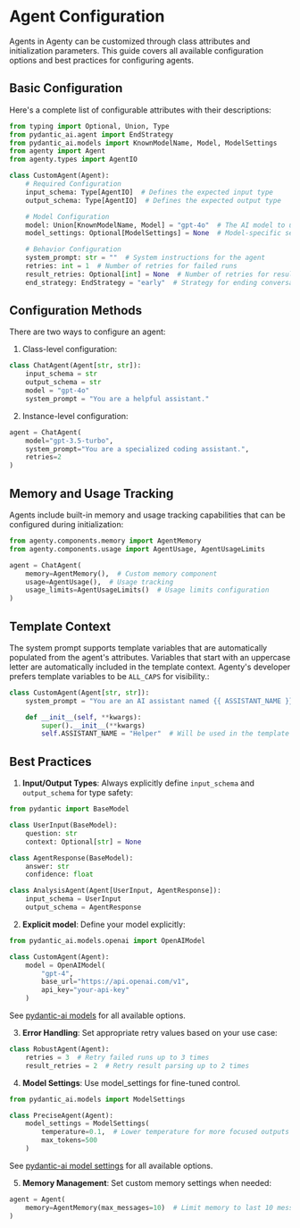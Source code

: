 # Agent Configuration

Agents in Agenty can be customized through class attributes and initialization parameters. This guide covers all available configuration options and best practices for configuring agents.

## Basic Configuration

Here's a complete list of configurable attributes with their descriptions:

```python
from typing import Optional, Union, Type
from pydantic_ai.agent import EndStrategy
from pydantic_ai.models import KnownModelName, Model, ModelSettings
from agenty import Agent
from agenty.types import AgentIO

class CustomAgent(Agent):
    # Required Configuration
    input_schema: Type[AgentIO]  # Defines the expected input type
    output_schema: Type[AgentIO]  # Defines the expected output type

    # Model Configuration
    model: Union[KnownModelName, Model] = "gpt-4o"  # The AI model to use
    model_settings: Optional[ModelSettings] = None  # Model-specific settings

    # Behavior Configuration
    system_prompt: str = ""  # System instructions for the agent
    retries: int = 1  # Number of retries for failed runs
    result_retries: Optional[int] = None  # Number of retries for result parsing
    end_strategy: EndStrategy = "early"  # Strategy for ending conversations
```

## Configuration Methods

There are two ways to configure an agent:

1. Class-level configuration:

```python
class ChatAgent(Agent[str, str]):
    input_schema = str
    output_schema = str
    model = "gpt-4o"
    system_prompt = "You are a helpful assistant."
```

2. Instance-level configuration:

```python
agent = ChatAgent(
    model="gpt-3.5-turbo",
    system_prompt="You are a specialized coding assistant.",
    retries=2
)
```

## Memory and Usage Tracking

Agents include built-in memory and usage tracking capabilities that can be configured during initialization:

```python
from agenty.components.memory import AgentMemory
from agenty.components.usage import AgentUsage, AgentUsageLimits

agent = ChatAgent(
    memory=AgentMemory(),  # Custom memory component
    usage=AgentUsage(),  # Usage tracking
    usage_limits=AgentUsageLimits()  # Usage limits configuration
)
```

## Template Context

The system prompt supports template variables that are automatically populated from the agent's attributes.
Variables that start with an uppercase letter are automatically included in the template context. Agenty's developer
prefers template variables to be `ALL_CAPS` for visibility.:

```python
class CustomAgent(Agent[str, str]):
    system_prompt = "You are an AI assistant named {{ ASSISTANT_NAME }}."

    def __init__(self, **kwargs):
        super().__init__(**kwargs)
        self.ASSISTANT_NAME = "Helper"  # Will be used in the template
```

## Best Practices

1. **Input/Output Types**: Always explicitly define `input_schema` and `output_schema` for type safety:

```python
from pydantic import BaseModel

class UserInput(BaseModel):
    question: str
    context: Optional[str] = None

class AgentResponse(BaseModel):
    answer: str
    confidence: float

class AnalysisAgent(Agent[UserInput, AgentResponse]):
    input_schema = UserInput
    output_schema = AgentResponse
```

2. **Explicit model**: Define your model explicitly:

```python
from pydantic_ai.models.openai import OpenAIModel

class CustomAgent(Agent):
    model = OpenAIModel(
        "gpt-4",
        base_url="https://api.openai.com/v1",
        api_key="your-api-key"
    )
```

See [pydantic-ai models](https://ai.pydantic.dev/api/models/base/) for all available options.

3. **Error Handling**: Set appropriate retry values based on your use case:

```python
class RobustAgent(Agent):
    retries = 3  # Retry failed runs up to 3 times
    result_retries = 2  # Retry result parsing up to 2 times
```

4. **Model Settings**: Use model_settings for fine-tuned control.

```python
from pydantic_ai.models import ModelSettings

class PreciseAgent(Agent):
    model_settings = ModelSettings(
        temperature=0.1,  # Lower temperature for more focused outputs
        max_tokens=500
    )
```

See [pydantic-ai model settings](https://ai.pydantic.dev/api/settings/#pydantic_ai.settings.ModelSettings) for all available options.

5. **Memory Management**: Set custom memory settings when needed:

```python
agent = Agent(
    memory=AgentMemory(max_messages=10)  # Limit memory to last 10 messages
)
```
